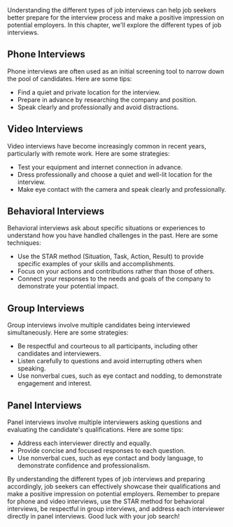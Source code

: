 
Understanding the different types of job interviews can help job seekers better prepare for the interview process and make a positive impression on potential employers. In this chapter, we'll explore the different types of job interviews.

Phone Interviews
----------------

Phone interviews are often used as an initial screening tool to narrow down the pool of candidates. Here are some tips:

* Find a quiet and private location for the interview.
* Prepare in advance by researching the company and position.
* Speak clearly and professionally and avoid distractions.

Video Interviews
----------------

Video interviews have become increasingly common in recent years, particularly with remote work. Here are some strategies:

* Test your equipment and internet connection in advance.
* Dress professionally and choose a quiet and well-lit location for the interview.
* Make eye contact with the camera and speak clearly and professionally.

Behavioral Interviews
---------------------

Behavioral interviews ask about specific situations or experiences to understand how you have handled challenges in the past. Here are some techniques:

* Use the STAR method (Situation, Task, Action, Result) to provide specific examples of your skills and accomplishments.
* Focus on your actions and contributions rather than those of others.
* Connect your responses to the needs and goals of the company to demonstrate your potential impact.

Group Interviews
----------------

Group interviews involve multiple candidates being interviewed simultaneously. Here are some strategies:

* Be respectful and courteous to all participants, including other candidates and interviewers.
* Listen carefully to questions and avoid interrupting others when speaking.
* Use nonverbal cues, such as eye contact and nodding, to demonstrate engagement and interest.

Panel Interviews
----------------

Panel interviews involve multiple interviewers asking questions and evaluating the candidate's qualifications. Here are some tips:

* Address each interviewer directly and equally.
* Provide concise and focused responses to each question.
* Use nonverbal cues, such as eye contact and body language, to demonstrate confidence and professionalism.

By understanding the different types of job interviews and preparing accordingly, job seekers can effectively showcase their qualifications and make a positive impression on potential employers. Remember to prepare for phone and video interviews, use the STAR method for behavioral interviews, be respectful in group interviews, and address each interviewer directly in panel interviews. Good luck with your job search!
